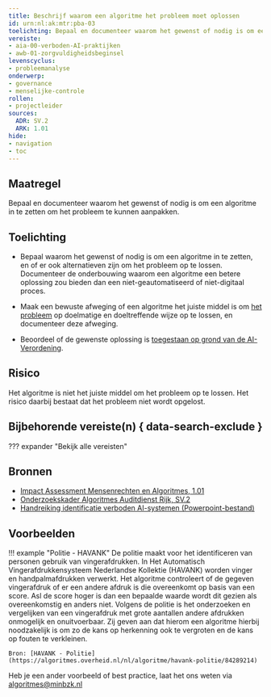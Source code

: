 ```yaml
---
title: Beschrijf waarom een algoritme het probleem moet oplossen
id: urn:nl:ak:mtr:pba-03
toelichting: Bepaal en documenteer waarom het gewenst of nodig is om een algoritme in te zetten om het probleem te kunnen aanpakken.
vereiste:
- aia-00-verboden-AI-praktijken
- awb-01-zorgvuldigheidsbeginsel
levenscyclus:
- probleemanalyse
onderwerp:
- governance
- menselijke-controle
rollen:
- projectleider
sources:
  ADR: SV.2
  ARK: 1.01
hide:
- navigation
- toc
---
```


<!-- tags -->

## Maatregel
Bepaal en documenteer waarom het gewenst of nodig is om een algoritme in te zetten om het probleem te kunnen aanpakken. 

## Toelichting

- Bepaal waarom het gewenst of nodig is om een algoritme in te zetten, en of er ook alternatieven zijn om het probleem op te lossen. 
Documenteer de onderbouwing waarom een algoritme een betere oplossing zou bieden dan een niet-geautomatiseerd of niet-digitaal proces. 

- Maak een bewuste afweging of een algoritme het juiste middel is om [het probleem](1-pba-01-formuleren-probleemdefinitie.md) op doelmatige en doeltreffende wijze op te lossen, en documenteer deze afweging.

- Beoordeel of de gewenste oplossing is [toegestaan op grond van de AI-Verordening](../vereisten/aia-00-verboden-AI-praktijken.md). 

## Risico
Het algoritme is niet het juiste middel om het probleem op te lossen. Het risico daarbij bestaat dat het probleem niet wordt opgelost. 

## Bijbehorende vereiste(n) { data-search-exclude }
??? expander "Bekijk alle vereisten"
    <!-- list_vereisten_on_maatregelen_page -->

## Bronnen

- [Impact Assessment Mensenrechten en Algoritmes, 1.01](https://www.rijksoverheid.nl/documenten/rapporten/2021/02/25/impact-assessment-mensenrechten-en-algoritmes)
- [Onderzoekskader Algoritmes Auditdienst Rijk, SV.2](https://www.rijksoverheid.nl/documenten/rapporten/2023/07/11/onderzoekskader-algoritmes-adr-2023)
- [Handreiking identificatie verboden AI-systemen (Powerpoint-bestand)](https://github.com/user-attachments/files/18179740/Handreiking_Uitvraag_VBSystemen.pptx)

## Voorbeelden

!!! example "Politie - HAVANK"
	De politie maakt voor het identificeren van personen gebruik van vingerafdrukken. In Het Automatisch Vingerafdrukkensysteem Nederlandse Kollektie (HAVANK) worden vinger en handpalmafdrukken verwerkt. Het algoritme controleert of de gegeven vingerafdruk of er een andere afdruk is die overeenkomt op basis van een score. Asl de score hoger is dan een bepaalde waarde wordt dit gezien als overeenkomstig en anders niet.
	Volgens de politie is het onderzoeken en vergelijken van een vingerafdruk met grote aantallen andere afdrukken onmogelijk en onuitvoerbaar. Zij geven aan dat hierom een algoritme hierbij noodzakelijk is om zo de kans op herkenning ook te vergroten en de kans op fouten te verkleinen.
	
	Bron: [HAVANK - Politie](https://algoritmes.overheid.nl/nl/algoritme/havank-politie/84289214) 

Heb je een ander voorbeeld of best practice, laat het ons weten via [algoritmes@minbzk.nl](mailto:algoritmes@minbzk.nl)
